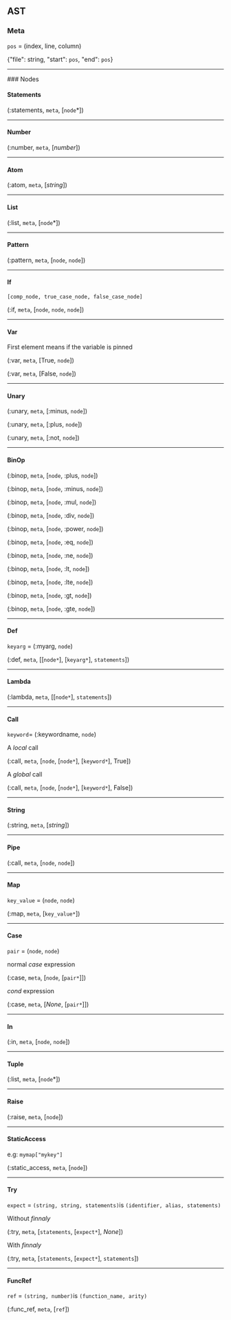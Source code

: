 ## AST

### Meta

`pos` = (index, line, column)

{"file": string, "start": `pos`, "end": `pos`}

<hr>
### Nodes


#### Statements

(:statements, `meta`, [`node`*])

<hr>

#### Number

(:number, `meta`, [*number*])

<hr>

#### Atom

(:atom, `meta`, [*string*])

<hr>

#### List

(:list, `meta`, [`node`*])

<hr>

#### Pattern

(:pattern, `meta`, [`node`, `node`])

<hr>

#### If 

`[comp_node, true_case_node, false_case_node]` 

(:if, `meta`, [`node`, `node`, `node`])

<hr>

#### Var

First element means if the variable is pinned

(:var, `meta`, [True, `node`])

(:var, `meta`, [False, `node`])

<hr>

#### Unary 

(:unary, `meta`, [:minus, `node`])

(:unary, `meta`, [:plus, `node`])

(:unary, `meta`, [:not, `node`])

<hr>

#### BinOp

(:binop, `meta`, [`node`, :plus, `node`])

(:binop, `meta`, [`node`, :minus, `node`])

(:binop, `meta`, [`node`, :mul, `node`])

(:binop, `meta`, [`node`, :div, `node`])

(:binop, `meta`, [`node`, :power, `node`])

(:binop, `meta`, [`node`, :eq, `node`])

(:binop, `meta`, [`node`, :ne, `node`])

(:binop, `meta`, [`node`, :lt, `node`])

(:binop, `meta`, [`node`, :lte, `node`])

(:binop, `meta`, [`node`, :gt, `node`])

(:binop, `meta`, [`node`, :gte, `node`])

<hr>

#### Def

`keyarg`  = (:myarg, `node`) 

(:def, `meta`, [[`node*`], [`keyarg*`], `statements`])

<hr>

#### Lambda

(:lambda, `meta`, [[`node*`], `statements`])

<hr>

#### Call

`keyword`= (:keywordname, `node`)

A *local* call

(:call, `meta`, [`node`, [`node*`], [`keyword*`], True])

A *global* call

(:call, `meta`, [`node`, [`node*`], [`keyword*`], False])

<hr>

#### String

(:string, `meta`, [*string*])

<hr>

#### Pipe

(:call, `meta`, [`node`, `node`])

<hr>

#### Map

`key_value` = (`node`, `node`)

(:map, `meta`, [`key_value*`])

<hr>

#### Case

`pair` = (`node`, `node`)

normal *case* expression

(:case, `meta`, [`node`, [`pair*`]])

*cond* expression

(:case, `meta`, [*None*, [`pair*`]])

<hr>

#### In

(:in, `meta`, [`node`, `node`])

<hr>

#### Tuple

(:list, `meta`, [`node`*])

<hr>

#### Raise

(:raise, `meta`, [`node`])

<hr>

#### StaticAccess

e.g: ```mymap["mykey"]```

(:static_access, `meta`, [`node`])

<hr>

#### Try

`expect` = `(string, string, statements)`is `(identifier, alias, statements)`

Without *finnaly*

(:try, `meta`, [`statements`, [`expect*`], *None*])

With *finnaly*

(:try, `meta`, [`statements`, [`expect*`], `statements`])

<hr>

#### FuncRef

`ref` = `(string, number)`is `(function_name, arity)`

(:func_ref, `meta`, [`ref`])